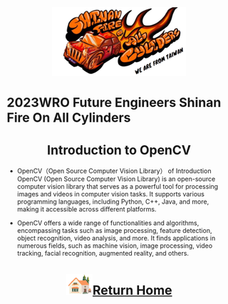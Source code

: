  <div align="center"><img src="../../other/img/logo.png" width="300" alt=" logo"></div>
 
 2023WRO Future Engineers Shinan Fire On All Cylinders  
=====
# <div align="center">Introduction to OpenCV</div> 
- OpenCV（Open Source Computer Vision Library） of Introduction OpenCV (Open Source Computer Vision Library) is an open-source computer vision library that serves as a powerful tool for processing images and videos in computer vision tasks. It supports various programming languages, including Python, C++, Java, and more, making it accessible across different platforms.

- OpenCV offers a wide range of functionalities and algorithms, encompassing tasks such as image processing, feature detection, object recognition, video analysis, and more. It finds applications in numerous fields, such as machine vision, image processing, video tracking, facial recognition, augmented reality, and others.

# <div align="center">![HOME](../../other/img/Home.png)[Return Home](../../)</div> 
